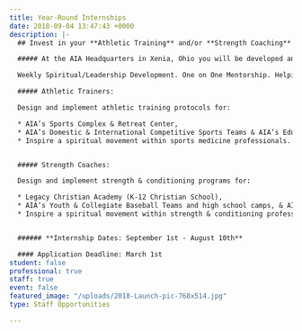 ```yaml
---
title: Year-Round Internships
date: 2018-09-04 13:47:43 +0000
description: |-
  ## Invest in your **Athletic Training** and/or **Strength Coaching** career by serving as a year-round intern with AIA Sports Performance team!

  ##### At the AIA Headquarters in Xenia, Ohio you will be developed and equipped as a lifelong laborer and leader for Christ.You will focus on personal and professional growth through:

  Weekly Spiritual/Leadership Development. One on One Mentorship. Helping AIA to build a spiritual movement with athletic training and strength & conditioning. Discipling others in your field. Assisting AIA's Sports Complex & Retreat Center in your area of expertise. Experience a short-term missions tour in another country. Observing Kettering Sports Medicine and Ignition Athletes Performance Group.

  ##### Athletic Trainers:

  Design and implement athletic training protocols for:

  * AIA’s Sports Complex & Retreat Center,
  * AIA’s Domestic & International Competitive Sports Teams & AIA’s Educational Sports Performance Mission Teams.
  * Inspire a spiritual movement within sports medicine professionals.


  ##### Strength Coaches:

  Design and implement strength & conditioning programs for:

  * Legacy Christian Academy (K-12 Christian School),
  * AIA’s Youth & Collegiate Baseball Teams and high school camps, & AIA’s Educational Sports Performance Mission Teams.
  * Inspire a spiritual movement within strength & conditioning professionals.


  ###### **Internship Dates: September 1st - August 10th**

  #### Application Deadline: March 1st
student: false
professional: true
staff: true
event: false
featured_image: "/uploads/2018-Launch-pic-768x514.jpg"
type: Staff Opportunities

---
```

